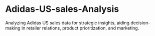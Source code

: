 # Adidas-US-sales-Analysis
Analyzing Adidas US sales data for strategic insights, aiding decision-making in retailer relations, product prioritization, and marketing.
